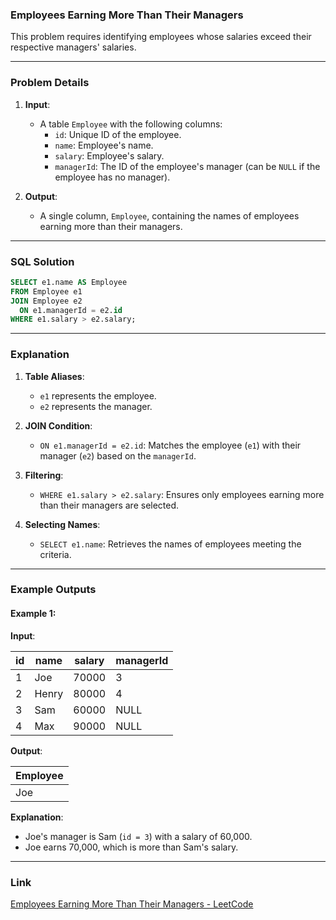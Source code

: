 ### Employees Earning More Than Their Managers

This problem requires identifying employees whose salaries exceed their respective managers' salaries.

---

### Problem Details

1. **Input**:
   - A table `Employee` with the following columns:
     - `id`: Unique ID of the employee.
     - `name`: Employee's name.
     - `salary`: Employee's salary.
     - `managerId`: The ID of the employee's manager (can be `NULL` if the employee has no manager).

2. **Output**:
   - A single column, `Employee`, containing the names of employees earning more than their managers.

---

### SQL Solution

```sql
SELECT e1.name AS Employee
FROM Employee e1
JOIN Employee e2
  ON e1.managerId = e2.id
WHERE e1.salary > e2.salary;
```

---

### Explanation

1. **Table Aliases**:
   - `e1` represents the employee.
   - `e2` represents the manager.

2. **JOIN Condition**:
   - `ON e1.managerId = e2.id`: Matches the employee (`e1`) with their manager (`e2`) based on the `managerId`.

3. **Filtering**:
   - `WHERE e1.salary > e2.salary`: Ensures only employees earning more than their managers are selected.

4. **Selecting Names**:
   - `SELECT e1.name`: Retrieves the names of employees meeting the criteria.

---

### Example Outputs

#### Example 1:

**Input**:

| id | name  | salary | managerId |
|----|-------|--------|-----------|
| 1  | Joe   | 70000  | 3         |
| 2  | Henry | 80000  | 4         |
| 3  | Sam   | 60000  | NULL      |
| 4  | Max   | 90000  | NULL      |

**Output**:

| Employee |
|----------|
| Joe      |

**Explanation**:
- Joe's manager is Sam (`id = 3`) with a salary of 60,000.
- Joe earns 70,000, which is more than Sam's salary.

---

### Link

[Employees Earning More Than Their Managers - LeetCode](https://leetcode.com/problems/employees-earning-more-than-their-managers/)
